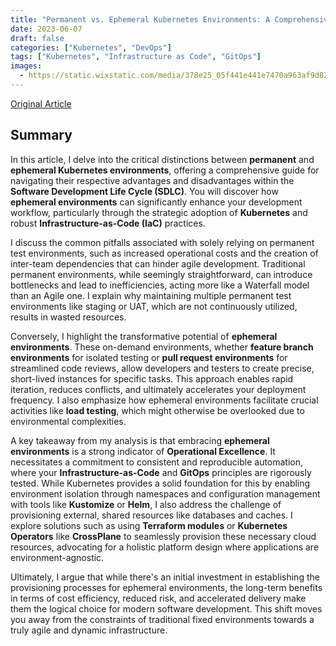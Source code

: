 ```yaml
---
title: "Permanent vs. Ephemeral Kubernetes Environments: A Comprehensive Guide"
date: 2023-06-07
draft: false
categories: ["Kubernetes", "DevOps"]
tags: ["Kubernetes", "Infrastructure as Code", "GitOps"]
images:
  - https://static.wixstatic.com/media/378e25_05f441e441e7470a963af9d824229807~mv2.jpg/v1/fill/w_1000,h_523,al_c,q_85,usm_0.66_1.00_0.01/378e25_05f441e441e7470a963af9d824229807~mv2.jpg
---
```


[Original Article](https://www.stakater.com/post/permanent-vs-ephemeral-kubernetes-environments-a-comprehensive-guide)

## Summary

In this article, I delve into the critical distinctions between **permanent** and **ephemeral Kubernetes environments**, offering a comprehensive guide for navigating their respective advantages and disadvantages within the **Software Development Life Cycle (SDLC)**. You will discover how **ephemeral environments** can significantly enhance your development workflow, particularly through the strategic adoption of **Kubernetes** and robust **Infrastructure-as-Code (IaC)** practices.

I discuss the common pitfalls associated with solely relying on permanent test environments, such as increased operational costs and the creation of inter-team dependencies that can hinder agile development. Traditional permanent environments, while seemingly straightforward, can introduce bottlenecks and lead to inefficiencies, acting more like a Waterfall model than an Agile one. I explain why maintaining multiple permanent test environments like staging or UAT, which are not continuously utilized, results in wasted resources.

Conversely, I highlight the transformative potential of **ephemeral environments**. These on-demand environments, whether **feature branch environments** for isolated testing or **pull request environments** for streamlined code reviews, allow developers and testers to create precise, short-lived instances for specific tasks. This approach enables rapid iteration, reduces conflicts, and ultimately accelerates your deployment frequency. I also emphasize how ephemeral environments facilitate crucial activities like **load testing**, which might otherwise be overlooked due to environmental complexities.

A key takeaway from my analysis is that embracing **ephemeral environments** is a strong indicator of **Operational Excellence**. It necessitates a commitment to consistent and reproducible automation, where your **Infrastructure-as-Code** and **GitOps** principles are rigorously tested. While Kubernetes provides a solid foundation for this by enabling environment isolation through namespaces and configuration management with tools like **Kustomize** or **Helm**, I also address the challenge of provisioning external, shared resources like databases and caches. I explore solutions such as using **Terraform modules** or **Kubernetes Operators** like **CrossPlane** to seamlessly provision these necessary cloud resources, advocating for a holistic platform design where applications are environment-agnostic.

Ultimately, I argue that while there's an initial investment in establishing the provisioning processes for ephemeral environments, the long-term benefits in terms of cost efficiency, reduced risk, and accelerated delivery make them the logical choice for modern software development. This shift moves you away from the constraints of traditional fixed environments towards a truly agile and dynamic infrastructure.
